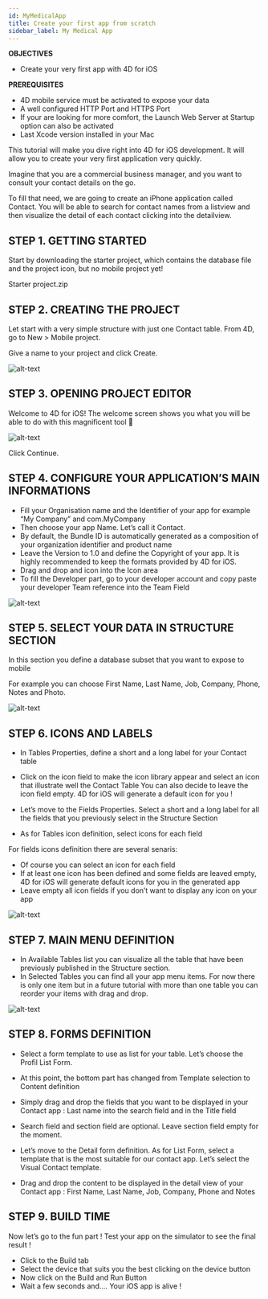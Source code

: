```yaml
---
id: MyMedicalApp
title: Create your first app from scratch
sidebar_label: My Medical App
---
```


<div class = "objectives">
<b>OBJECTIVES</b>

* Create your very first app with 4D for iOS
</div>

<div class = "prerequisites">
<b>PREREQUISITES</b>

* 4D mobile service must be activated to expose your data
* A well configured HTTP Port and HTTPS Port
* If your are looking for more comfort, the Launch Web Server at Startup option can also be activated
* Last Xcode version installed in your Mac
</div>


This tutorial will make you dive right into 4D for iOS development. It will allow you to create your very first application very quickly.

Imagine that you are a commercial business manager, and you want to consult your contact details on the go.

To fill that need, we are going to create an iPhone application called Contact. You will be able to search for contact names from a listview and then visualize the detail of each contact clicking into the detailview.

## STEP 1. GETTING STARTED
Start by downloading the starter project, which contains the database file and the project icon, but no mobile project yet!

Starter project.zip

 

## STEP 2. CREATING THE PROJECT

Let start with a very simple structure with just one Contact table. From 4D, go to New > Mobile project.

Give a name to your project and click Create.

![alt-text](/docs/assets/Welcome-Screen-4D-for-iOS.png)


## STEP 3. OPENING PROJECT EDITOR

Welcome to 4D for iOS! The welcome screen shows you what you will be able to do with this magnificent tool 🙂

![alt-text](/docs/assets/Welcome-Screen-4D-for-iOS.png)

Click Continue.


## STEP 4. CONFIGURE YOUR APPLICATION’S MAIN INFORMATIONS

* Fill your Organisation name and the Identifier of your app for example “My Company” and com.MyCompany
* Then choose your app Name. Let’s call it Contact.
* By default, the Bundle ID is automatically generated as a composition of your organization identifier and product name
* Leave the Version to 1.0 and define the Copyright of your app. It is highly recommended to keep the formats provided by 4D for iOS.
* Drag and drop and icon into the Icon area
* To fill the Developer part, go to your developer account and copy paste your developer Team reference into the Team Field

![alt-text](/docs/assets/Welcome-Screen-4D-for-iOS.png)


## STEP 5. SELECT YOUR DATA IN STRUCTURE SECTION

In this section you define a database subset that you want to expose to mobile

For example you can choose First Name, Last Name, Job, Company, Phone, Notes and Photo.

![alt-text](/docs/assets/Welcome-Screen-4D-for-iOS.png)

## STEP 6. ICONS AND LABELS

* In Tables Properties, define a short and a long label for your Contact table
* Click on the icon field to make the icon library appear and select an icon that illustrate well the Contact Table
You can also decide to leave the icon field empty. 4D for iOS will generate a default icon for you !

* Let’s move to the Fields Properties. Select a short and a long label for all the fields that you previously select in the Structure Section
* As for Tables icon definition, select icons for each field
 

For fields icons definition there are several senaris:

* Of course you can select an icon for each field
* If at least one icon has been defined and some fields are leaved empty, 4D for iOS will generate default icons for you in the generated app
* Leave empty all icon fields if you don’t want to display any icon on your app

![alt-text](/docs/assets/Welcome-Screen-4D-for-iOS.png)

## STEP 7. MAIN MENU DEFINITION

* In Available Tables list you can visualize all the table that have been previously published in the Structure section.
* In Selected Tables you can find all your app menu items. For now there is only one item but in a future tutorial with more than one table you can reorder your items with drag and drop.

![alt-text](/docs/assets/Welcome-Screen-4D-for-iOS.png)

## STEP 8. FORMS DEFINITION

* Select a form template to use as list for your table. Let’s choose the Profil List Form.
 

* At this point, the bottom part has changed from Template selection to Content definition
 

* Simply drag and drop the fields that you want to be displayed in your Contact app : Last name into the search field and in the Title field
* Search field and section field are optional. Leave section field empty for the moment.
 

* Let’s move to the Detail form definition. As for List Form, select a template that is  the most suitable for our contact app. Let’s select the Visual Contact template.
* Drag and drop the content to be displayed in the detail view of your Contact app : First Name, Last Name, Job, Company, Phone and Notes

## STEP 9. BUILD TIME

Now let’s go to the fun part ! Test your app on the simulator to see the final result !

* Click to the Build tab
* Select the device that suits you the best clicking on the device button
* Now click on the Build and Run Button
* Wait a few seconds and…. Your iOS app is alive !

